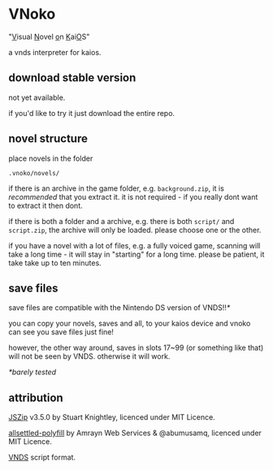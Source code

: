# VNoko
"<u>V</u>isual <u>N</u>ovel <u>o</u>n <u>K</u>ai<u>O</u>S"

a vnds interpreter for kaios.

## download stable version
not yet available.

if you'd like to try it just download the entire repo.

## novel structure
place novels in the folder

    .vnoko/novels/

if there is an archive in the game folder, e.g. `background.zip`, it is *recommended* that you extract it. it is not required - if you really dont want to extract it then dont.

if there is both a folder and a archive, e.g. there is both `script/` and `script.zip`, the archive will only be loaded. please choose one or the other.

if you have a novel with a lot of files, e.g. a fully voiced game, scanning will take a long time - it will stay in "starting" for a long time. please be patient, it take take up to ten minutes.

## save files
save files are compatible with the Nintendo DS version of VNDS!!*\**

you can copy your novels, saves and all, to your kaios device and vnoko can see you save files just fine!

however, the other way around, saves in slots 17~99 (or something like that) will not be seen by VNDS. otherwise it will work.

*\*barely tested*

## attribution
[JSZip](http://stuartk.com/jszip) v3.5.0 by Stuart Knightley, licenced under MIT Licence.

[allsettled-polyfill](https://github.com/amrayn/allsettled-polyfill) by Amrayn Web Services & @abumusamq, licenced under MIT Licence.

[VNDS](https://github.com/BASLQC/vnds) script format.

